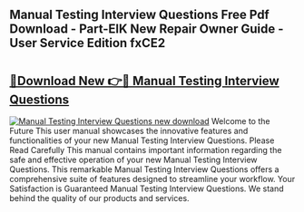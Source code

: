## Manual Testing Interview Questions Free Pdf Download - Part-ElK New Repair Owner Guide - User Service Edition fxCE2

# <h2><a href="http://cf22758.oget.top/?id=Manual+Testing+Interview+Questions">🔗Download New 👉🔴 Manual Testing Interview Questions</a></h2>

[![Manual Testing Interview Questions new download](https://i.imgur.com/5g1atiW.png)](http://cf22758.oget.top/?id=Manual+Testing+Interview+Questions)
Welcome to the Future This user manual showcases the innovative features and functionalities of your new Manual Testing Interview Questions. Please Read Carefully This manual contains important information regarding the safe and effective operation of your new Manual Testing Interview Questions. This remarkable Manual Testing Interview Questions offers a comprehensive suite of features designed to streamline your workflow. Your Satisfaction is Guaranteed Manual Testing Interview Questions. We stand behind the quality of our products and services.
